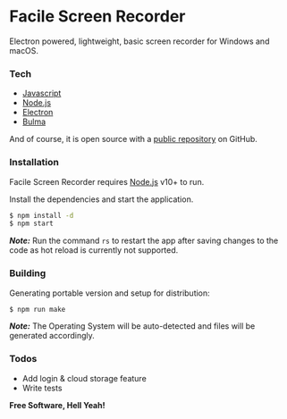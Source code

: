 # Facile Screen Recorder

Electron powered, lightweight, basic screen recorder for Windows and macOS.

### Tech

* [Javascript](https://developer.mozilla.org/en-US/docs/Web/JavaScript)
* [Node.js](https://nodejs.org/)
* [Electron](https://www.electronjs.org/)
* [Bulma](https://bulma.io/)

And of course, it is open source with a [public repository](https://github.com/aman56thakur/screen-recorder.git) on GitHub.

### Installation

Facile Screen Recorder requires [Node.js](https://nodejs.org/) v10+ to run.

Install the dependencies and start the application.

```sh
$ npm install -d
$ npm start
```
 **_Note:_**  Run the command ```rs``` to restart the app after saving changes to the code as hot reload is currently not supported.
 

### Building

Generating portable version and setup for distribution:

```sh
$ npm run make
```

 **_Note:_**  The Operating System will be auto-detected and files will be generated accordingly.

### Todos

 - Add login & cloud storage feature
 - Write tests

**Free Software, Hell Yeah!**
